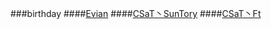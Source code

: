 ###birthday
####[Evian](https://github.com/CSaTSunTory/firends/blob/master/Evian/Evian.md)
####[CSaT丶SunTory](https://github.com/CSaTSunTory/firends/blob/master/CSaT_SunTory/CSaT_SunTory.md)
####[CSaT丶Ft](https://github.com/CSaTSunTory/firends/blob/master/CSaT_Ft/CSaT_Ft.md)